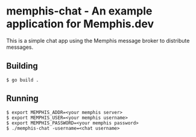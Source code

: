 # memphis-chat - An example application for Memphis.dev

This is a simple chat app using the Memphis message broker to distribute messages.

## Building

```console
$ go build .
```

## Running

```console
$ export MEMPHIS_ADDR=<your memphis server>
$ export MEMPHIS_USER=<your memphis username>
$ export MEMPHIS_PASSWORD=<your memphis password>
$ ./memphis-chat -username=<chat username>
```

